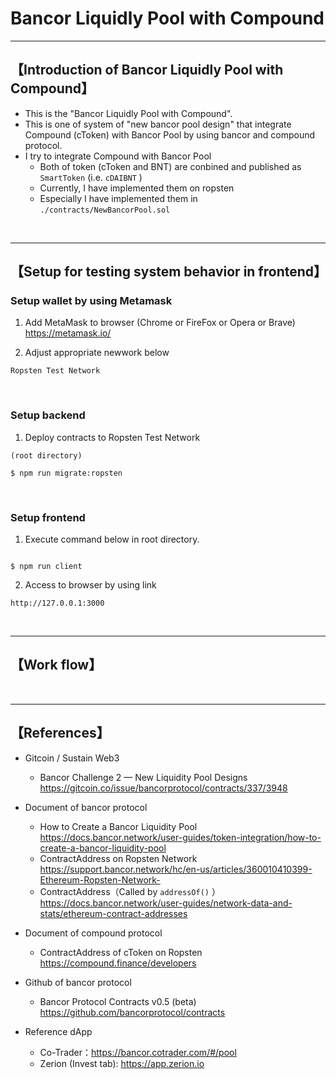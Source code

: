 # Bancor Liquidly Pool with Compound

***
## 【Introduction of Bancor Liquidly Pool with Compound】
- This is the "Bancor Liquidly Pool with Compound".
- This is one of system of "new bancor pool design" that integrate Compound (cToken) with Bancor Pool by using bancor and compound protocol.
- I try to integrate Compound with Bancor Pool
  - Both of token (cToken and BNT) are conbined and published as `SmartToken`  (i.e. `cDAIBNT` )
  - Currently, I have implemented them on ropsten 
  - Especially I have implemented them in `./contracts/NewBancorPool.sol`

&nbsp;


***

## 【Setup for testing system behavior in frontend】
### Setup wallet by using Metamask
1. Add MetaMask to browser (Chrome or FireFox or Opera or Brave)    
https://metamask.io/  


2. Adjust appropriate newwork below 
```
Ropsten Test Network
```

&nbsp;


### Setup backend
1. Deploy contracts to Ropsten Test Network
```
(root directory)

$ npm run migrate:ropsten
```

&nbsp;


### Setup frontend
1. Execute command below in root directory.
```

$ npm run client
```

2. Access to browser by using link 
```
http://127.0.0.1:3000
```

&nbsp;

***


## 【Work flow】

&nbsp;

***

## 【References】  
- Gitcoin / Sustain Web3  
  - Bancor Challenge 2 — New Liquidity Pool Designs  
    https://gitcoin.co/issue/bancorprotocol/contracts/337/3948  

- Document of bancor protocol    
  - How to Create a Bancor Liquidity Pool
    https://docs.bancor.network/user-guides/token-integration/how-to-create-a-bancor-liquidity-pool    
  - ContractAddress on Ropsten Network  
    https://support.bancor.network/hc/en-us/articles/360010410399-Ethereum-Ropsten-Network- 
  - ContractAddress（Called by `addressOf()` ）
    https://docs.bancor.network/user-guides/network-data-and-stats/ethereum-contract-addresses

- Document of compound protocol
  - ContractAddress of cToken on Ropsten 
    https://compound.finance/developers

- Github of bancor protocol 
  - Bancor Protocol Contracts v0.5 (beta)  
    https://github.com/bancorprotocol/contracts  

- Reference dApp
  - Co-Trader：https://bancor.cotrader.com/#/pool
  - Zerion (Invest tab): https://app.zerion.io
